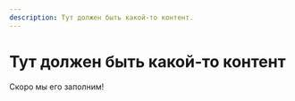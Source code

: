 ```yaml
---
description: Тут должен быть какой-то контент.
---
```


# Тут должен быть какой-то контент

Скоро мы его заполним!